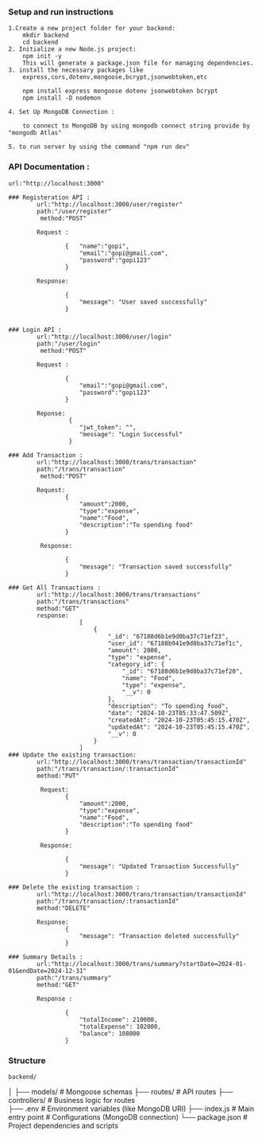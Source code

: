### Setup and run instructions
    1.Create a new project folder for your backend:
        mkdir backend
        cd backend 
    2. Initialize a new Node.js project:
        npm init -y 
        This will generate a package.json file for managing dependencies.
    3. install the necessary packages like 
        express,cors,dotenv,mongoose,bcrypt,jsonwebtoken,etc 

        npm install express mongoose dotenv jsonwebtoken bcrypt
        npm install -D nodemon  

    4. Set Up MongoDB Connection :

        to connect to MongoDB by using mongodb connect string provide by "mongodb Atlas"

    5. to run server by using the command "npm run dev"


### API Documentation :

    url:"http://localhost:3000" 

    ### Registeration API :
            url:"http://localhost:3000/user/register"
            path:"/user/register"
             method:"POST"

            Request :

                    {   "name":"gopi",
                        "email":"gopi@gmail.com",
                        "password":"gopi123"
                    }

            Response: 

                    {
                        "message": "User saved successfully"
                    }        


    ### Login API :
            url:"http://localhost:3000/user/login"
            path:"/user/login"
             method:"POST"

            Request :

                    { 
                        "email":"gopi@gmail.com",
                        "password":"gopi123"
                    }

            Reponse:
                     {
                        "jwt_token": "",
                        "message": "Login Successful"
                     }        

    ### Add Transaction :
            url:"http://localhost:3000/trans/transaction"
            path:"/trans/transaction"
             method:"POST"

            Request:
                    {
                        "amount":2000,
                        "type":"expense",
                        "name":"Food",
                        "description":"To spending food"
                    }

             Response:

                    {
                        "message": "Transaction saved successfully"
                    }       

    ### Get All Transactions :
            url:"http://localhost:3000/trans/transactions"
            path:"/trans/transactions"
            method:"GET"
            response:
                        [
                            {
                                "_id": "67188d6b1e9d0ba37c71ef23",
                                "user_id": "67188b941e9d0ba37c71ef1c",
                                "amount": 2000,
                                "type": "expense",
                                "category_id": {
                                    "_id": "67188d6b1e9d0ba37c71ef20",
                                    "name": "Food",
                                    "type": "expense",
                                    "__v": 0
                                },
                                "description": "To spending food",
                                "date": "2024-10-23T05:33:47.509Z",
                                "createdAt": "2024-10-23T05:45:15.470Z",
                                "updatedAt": "2024-10-23T05:45:15.470Z",
                                "__v": 0
                            }
                        ]
    ### Update the existing transaction:
            url:"http://localhost:3000/trans/transaction/transactionId"
            path:"/trans/transaction/:transactionId"
            method:"PUT"

             Request:
                    {
                        "amount":2000,
                        "type":"expense",
                        "name":"Food",
                        "description":"To spending food"
                    }

             Response:

                    {
                        "message": "Updated Transaction Successfully"
                    }       

    ### Delete the existing transaction :
            url:"http://localhost:3000/trans/transaction/transactionId"
            path:"/trans/transaction/:transactionId"
            method:"DELETE"

            Response:
                    {
                        "message": "Transaction deleted successfully"
                    }

    ### Summary Details :
            url:"http://localhost:3000/trans/summary?startDate=2024-01-01&endDate=2024-12-31"
            path:"/trans/summary"
            method:"GET"

            Response :

                    {
                        "totalIncome": 210000,
                        "totalExpense": 102000,
                        "balance": 108000
                    }


                            


### Structure  

    backend/
│
├── models/           # Mongoose schemas
├── routes/           # API routes
├── controllers/      # Business logic for routes         
├── .env              # Environment variables (like MongoDB URI)
├── index.js          # Main entry point  # Configurations (MongoDB connection)
└── package.json      # Project dependencies and scripts    
         
    
        